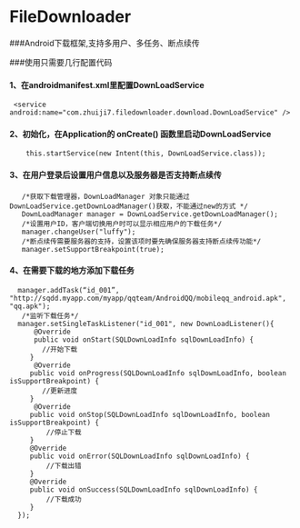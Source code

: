 # FileDownloader
###Android下载框架,支持多用户、多任务、断点续传

###使用只需要几行配置代码

#### 1、在androidmanifest.xml里配置DownLoadService
```
 <service android:name="com.zhuiji7.filedownloader.download.DownLoadService" />
```
#### 2、初始化，在Application的 onCreate() 函数里启动DownLoadService 
```
    this.startService(new Intent(this, DownLoadService.class));
```
#### 3、在用户登录后设置用户信息以及服务器是否支持断点续传<br>
```
   /*获取下载管理器，DownLoadManager 对象只能通过DownLoadService.getDownLoadManager()获取，不能通过new的方式 */
   DownLoadManager manager = DownLoadService.getDownLoadManager();
   /*设置用户ID，客户端切换用户时可以显示相应用户的下载任务*/
   manager.changeUser("luffy");
   /*断点续传需要服务器的支持，设置该项时要先确保服务器支持断点续传功能*/ 
   manager.setSupportBreakpoint(true);
```   
#### 4、在需要下载的地方添加下载任务<br>
```
  manager.addTask(“id_001”, "http://sqdd.myapp.com/myapp/qqteam/AndroidQQ/mobileqq_android.apk", "qq.apk");
   /*监听下载任务*/
  manager.setSingleTaskListener("id_001", new DownLoadListener(){
      @Override
      public void onStart(SQLDownLoadInfo sqlDownLoadInfo) {
        //开始下载
     } 
      @Override
     public void onProgress(SQLDownLoadInfo sqlDownLoadInfo, boolean isSupportBreakpoint) {
        //更新进度
     } 
      @Override
     public void onStop(SQLDownLoadInfo sqlDownLoadInfo, boolean isSupportBreakpoint) {
         //停止下载
     } 
     @Override
     public void onError(SQLDownLoadInfo sqlDownLoadInfo) {
         //下载出错
     } 
     @Override
     public void onSuccess(SQLDownLoadInfo sqlDownLoadInfo) {
         //下载成功
     } 
  }); 
```
  
